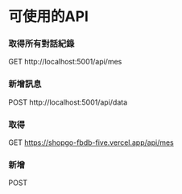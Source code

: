 # 可使用的API 

### 取得所有對話紀錄
GET http://localhost:5001/api/mes 
### 新增訊息
POST http://localhost:5001/api/data

### 取得
GET https://shopgo-fbdb-five.vercel.app/api/mes

### 新增
POST 
